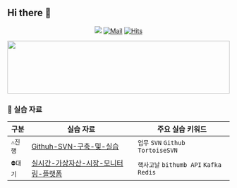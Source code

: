## Hi there 👋

<div align=center>

[![](https://img.shields.io/badge/hh.jang-hh.jang-blue)](#)
[![Mail](https://img.shields.io/badge/Gmail-d14836?style=flat-square&logo=Gmail&logoColor=white&link=mailto:hyunho.jang.dev@gmail.com)](mailto:hyunho.jang.dev@gmail.com)
[![Hits](https://hits.seeyoufarm.com/api/count/incr/badge.svg?url=https%3A%2F%2Fgithub.com%2Fhh-jang-kr&count_bg=%2379C83D&title_bg=%23555555&icon=github.svg&icon_color=%23E7E7E7&title=hits&edge_flat=false)](https://hits.seeyoufarm.com)

</div>


<img
  src="https://render.gitanimals.org/lines/hyunolike?pet-id=653917809856902493"
  width="100%"
  height="120"
/>
  

<!--

**Here are some ideas to get you started:**

🙋‍♀️ A short introduction - what is your organization all about?
🌈 Contribution guidelines - how can the community get involved?
👩‍💻 Useful resources - where can the community find your docs? Is there anything else the community should know?
🍿 Fun facts - what does your team eat for breakfast?
🧙 Remember, you can do mighty things with the power of [Markdown](https://docs.github.com/github/writing-on-github/getting-started-with-writing-and-formatting-on-github/basic-writing-and-formatting-syntax)
-->

### 📘 실습 자료
|구분|실습 자료|주요 실습 키워드|
|-|-|-|
|`⚠️진행`|[Githuh-SVN-구축-및-실습](#)|`업무` `SVN` `Github` `TortoiseSVN`|
|`⛔대기`|[실시간-가상자산-시장-모니터링-플랫폼](https://github.com/hh-jang-kr/CryptoMarketMonitor)|`핵사고날` `bithumb API` `Kafka` `Redis`|
